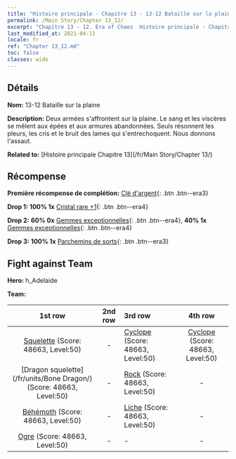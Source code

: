 ```yaml
---
title: "Histoire principale - Chapitre 13 - 13-12 Bataille sur la plaine"
permalink: /Main Story/Chapter 13_12/
excerpt: "Chapitre 13 - 12. Era of Chaos  Histoire principale - Chapitre 13_12. 13-12 Bataille sur la plaine"
last_modified_at: 2021-04-11
locale: fr
ref: "Chapter 13_12.md"
toc: false
classes: wide
---
```


## Détails

 **Nom:** 13-12 Bataille sur la plaine

 **Description:** Deux armées s'affrontent sur la plaine. Le sang et les viscères se mêlent aux épées et aux armures abandonnées. Seuls résonnent les pleurs, les cris et le bruit des lames qui s'entrechoquent. Nous donnons l'assaut.

 **Related to:** [Histoire principale Chapitre 13](/fr/Main Story/Chapter 13/)

## Récompense

 **Première récompense de complétion:** [Clé d'argent](/fr/Items/con_693/){: .btn .btn--era3}

 **Drop 1:** **100% 1x** [Cristal rare +1](/fr/Items/mat_45/){: .btn .btn--era4}

 **Drop 2:** **60% 0x** [Gemmes exceptionnelles](/fr/Items/mat_37/){: .btn .btn--era4}, **40% 1x** [Gemmes exceptionnelles](/fr/Items/mat_37/){: .btn .btn--era4}

 **Drop 3:** **100% 1x** [Parchemins de sorts](/fr/Items/con_694/){: .btn .btn--era3}


## Fight against Team
 **Hero:** h_Adelaide

 **Team:**


  | 1st row | 2nd row | 3rd row | 4th row |
  |:----:|:----:|:----|:----:|
  | [Squelette](/fr/units/Skeleton/) (Score: 48663, Level:50)  | - | [Cyclope](/fr/units/Cyclops/) (Score: 48663, Level:50)  | [Cyclope](/fr/units/Cyclops/) (Score: 48663, Level:50)  |
  | [Dragon squelette](/fr/units/Bone Dragon/) (Score: 48663, Level:50)  | - | [Rock](/fr/units/Roc/) (Score: 48663, Level:50)  | - |
  | [Béhémoth](/fr/units/Behemoth/) (Score: 48663, Level:50)  | - | [Liche](/fr/units/Lich/) (Score: 48663, Level:50)  | - |
  | [Ogre](/fr/units/Ogre/) (Score: 48663, Level:50)  | - | - | - |


